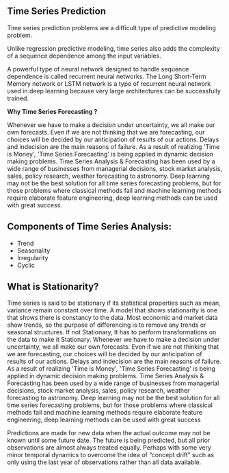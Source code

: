 ## Time Series Prediction

Time series prediction problems are a difficult type of predictive modeling problem.

Unlike regression predictive modeling, time series also adds the complexity of a sequence dependence among the input variables.

A powerful type of neural network designed to handle sequence dependence is called recurrent neural networks. The Long Short-Term Memory network or LSTM network is a type of recurrent neural network used in deep learning because very large architectures can be successfully trained.

**Why Time Series Forecasting ?**  

Whenever we have to make a decision under uncertainty, we all make our own forecasts. Even if we are not thinking that we are forecasting, our choices will be decided by our anticipation of results of our actions. Delays and indecision are the main reasons of failure. As a result of realizing 'Time is Money', 'Time Series Forecasting' is being applied in dynamic decision making problems. Time Series Analysis & Forecasting has been used by a wide range of businesses from managerial decisions, stock market analysis, sales, policy research, weather forecasting to astronomy. Deep learning may not be the best solution for all time series forecasting problems, but for those problems where classical methods fail and machine learning methods require elaborate feature engineering, deep learning methods can be used with great success.


## Components of Time Series Analysis:
 - Trend
 - Seasonality
 - Irregularity
 - Cyclic
 
## What is Stationarity?
Time series is said to be stationary if its statistical properties such as mean, variance remain constant over time. A model that shows stationarity is one that shows there is constancy to the data. Most economic and market data show trends, so the purpose of differencing is to remove any trends or seasonal structures. If not Stationary, It has to perform transformations on the data to make it Stationary.
Whenever we have to make a decision under uncertainty, we all make our own forecasts. Even if we are not thinking that we are forecasting, our choices will be decided by our anticipation of results of our actions. Delays and indecision are the main reasons of failure. As a result of realizing 'Time is Money', 'Time Series Forecasting' is being applied in dynamic decision making problems. Time Series Analysis & Forecasting has been used by a wide range of businesses from managerial decisions, stock market analysis, sales, policy research, weather forecasting to astronomy. Deep learning may not be the best solution for all time series forecasting problems, but for those problems where classical methods fail and machine learning methods require elaborate feature engineering, deep learning methods can be used with great success

Predictions are made for new data when the actual outcome may not be known until some future date. The future is being predicted, but all prior observations are almost always treated equally. Perhaps with some very minor temporal dynamics to overcome the idea of “concept drift” such as only using the last year of observations rather than all data available.

